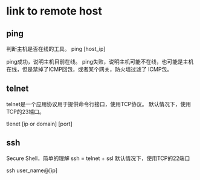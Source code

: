 # link to remote host

## ping
判断主机是否在线的工具。
ping [host_ip]

ping成功，说明主机目前在线。
ping失败，说明主机可能不在线，也可能是主机在线，但是禁掉了ICMP回包，或者某个网关，防火墙过滤了
ICMP包。


## telnet
telnet是一个应用协议用于提供命令行接口，使用TCP协议。
默认情况下，使用TCP的23端口。

tlenet [ip or domain]  [port]


## ssh
Secure Shell，简单的理解 ssh = telnet + ssl
默认情况下，使用TCP的22端口

ssh user_name@[ip]
